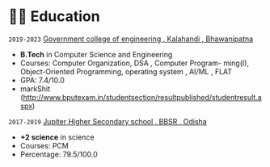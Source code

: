 # 👨‍🎓 Education

`2019-2023` [Government college of engineering , Kalahandi , Bhawanipatna](https://gcekbpatna.ac.in/)
- **B.Tech** in Computer Science and Engineering
- Courses: Computer Organization, DSA , Computer Program-
ming(I), Object-Oriented Programming, operating system , AI/ML , FLAT
 - GPA: 7.4/10.0
- markShit (http://www.bputexam.in/studentsection/resultpublished/studentresult.aspx)


`2017-2019` [Jupiter Higher Secondary school , BBSR , Odisha](https://jupiter.ac.in/)
- **+2 science** in science
- Courses: PCM
- Percentage: 79.5/100.0
